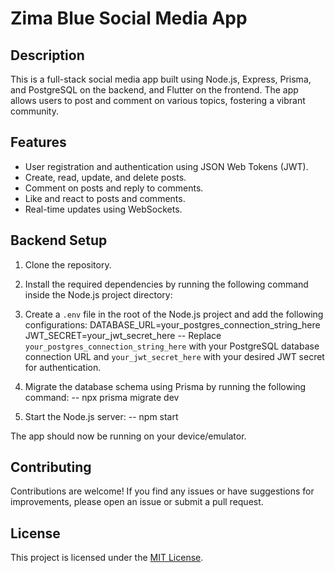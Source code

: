 # Zima Blue Social Media App

## Description

This is a full-stack social media app built using Node.js, Express, Prisma, and PostgreSQL on the backend, and Flutter on the frontend. The app allows users to post and comment on various topics, fostering a vibrant community.

## Features

- User registration and authentication using JSON Web Tokens (JWT).
- Create, read, update, and delete posts.
- Comment on posts and reply to comments.
- Like and react to posts and comments.
- Real-time updates using WebSockets.

## Backend Setup

1. Clone the repository.

2. Install the required dependencies by running the following command inside the Node.js project directory:

3. Create a `.env` file in the root of the Node.js project and add the following configurations:
   DATABASE_URL=your_postgres_connection_string_here
   JWT_SECRET=your_jwt_secret_here
   -- Replace `your_postgres_connection_string_here` with your PostgreSQL database connection URL and `your_jwt_secret_here` with your desired JWT secret for authentication.

4. Migrate the database schema using Prisma by running the following command:
   -- npx prisma migrate dev

5. Start the Node.js server:
   -- npm start

The app should now be running on your device/emulator.

## Contributing

Contributions are welcome! If you find any issues or have suggestions for improvements, please open an issue or submit a pull request.

## License

This project is licensed under the [MIT License](LICENSE).



